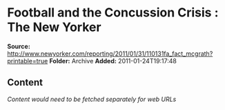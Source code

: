 # Football and the Concussion Crisis : The New Yorker

**Source:** http://www.newyorker.com/reporting/2011/01/31/110131fa_fact_mcgrath?printable=true
**Folder:** Archive
**Added:** 2011-01-24T19:17:48




## Content
*Content would need to be fetched separately for web URLs*
